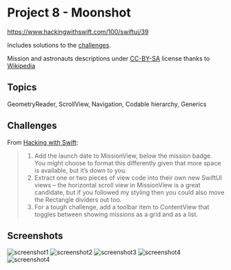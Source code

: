 # Project 8 - Moonshot

https://www.hackingwithswift.com/100/swiftui/39

Includes solutions to the [challenges](https://www.hackingwithswift.com/books/ios-swiftui/moonshot-wrap-up).

Mission and astronauts descriptions under [CC-BY-SA](https://creativecommons.org/licenses/by-sa/3.0) license thanks to [Wikipedia](https://www.wikipedia.org/)

## Topics

GeometryReader, ScrollView, Navigation, Codable hierarchy, Generics

## Challenges

From [Hacking with Swift](https://www.hackingwithswift.com/books/ios-swiftui/moonshot-wrap-up):

> 1.  Add the launch date to MissionView, below the mission badge. You might choose to format this differently given that more space is available, but it’s down to you.
> 2.  Extract one or two pieces of view code into their own new SwiftUI views – the horizontal scroll view in MissionView is a great candidate, but if you followed my styling then you could also move the Rectangle dividers out too.
> 3.  For a tough challenge, add a toolbar item to ContentView that toggles between showing missions as a grid and as a list.

## Screenshots

![screenshot1](screenshots/screen01.png)
![screenshot2](screenshots/screen02.png)
![screenshot3](screenshots/screen03.png)
![screenshot4](screenshots/screen04.png)
![screenshot4](screenshots/screen05.png)
